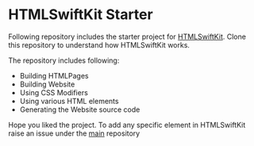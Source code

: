 # HTMLSwiftKit Starter 
Following repository includes the starter project for [HTMLSwiftKit](https://github.com/gokulnair2001/HTMLSwiftKit). Clone this repository to understand how HTMLSwiftKit works.

The repository includes following:
* Building HTMLPages
* Building Website
* Using CSS Modifiers
* Using various HTML elements
* Generating the Website source code

Hope you liked the project. To add any specific element in HTMLSwiftKit raise an issue under the [main](https://github.com/gokulnair2001/HTMLSwiftKit) repository
